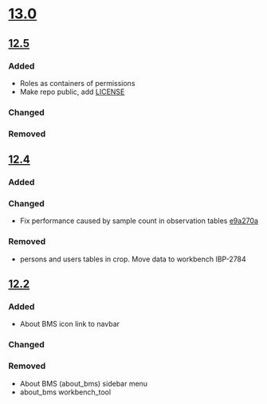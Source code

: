 # [13.0](https://github.com/IntegratedBreedingPlatform/Middleware/compare/12.0...13.0) 

## [12.5](https://github.com/IntegratedBreedingPlatform/Middleware/compare/12.4...12.5)

### Added
- Roles as containers of permissions
- Make repo public, add [LICENSE](https://github.com/IntegratedBreedingPlatform/Middleware/commit/8fc72b5d5437d3bb611178e60021eaae5394b765)
### Changed
### Removed

## [12.4](https://github.com/IntegratedBreedingPlatform/Middleware/compare/12.3...12.4)

### Added
### Changed
- Fix performance caused by sample count in observation tables [e9a270a](https://github.com/IntegratedBreedingPlatform/Middleware/commit/e9a270a04d50b8f18936ae0ac899824de6b4a322)
### Removed
- persons and users tables in crop. Move data to workbench IBP-2784

## [12.2](https://github.com/IntegratedBreedingPlatform/Middleware/compare/12.0...12.2)

### Added
- About BMS icon link to navbar
### Changed
### Removed
- About BMS (about_bms) sidebar menu
- about_bms workbench_tool